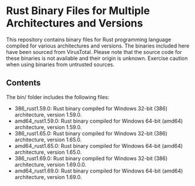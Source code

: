 # Rust Binary Files for Multiple Architectures and Versions

This repository contains binary files for Rust programming language compiled for various architectures and versions. The binaries included here have been sourced from VirusTotal. Please note that the source code for these binaries is not available and their origin is unknown. Exercise caution when using binaries from untrusted sources.

## Contents

The bin/ folder includes the following files:

- 386_rust1.59.0: Rust binary compiled for Windows 32-bit (386) architecture, version 1.59.0.
- amd64_rust1.59.0: Rust binary compiled for Windows 64-bit (amd64) architecture, version 1.59.0.
- 386_rust1.65.0: Rust binary compiled for Windows 32-bit (386) architecture, version 1.65.0.
- amd64_rust1.65.0: Rust binary compiled for Windows 64-bit (amd64) architecture, version 1.65.0.
- 386_rust1.69.0: Rust binary compiled for Windows 32-bit (386) architecture, version 1.69.0.0.
- amd64_rust1.69.0: Rust binary compiled for Windows 64-bit (amd64) architecture, version 1.69.0.


